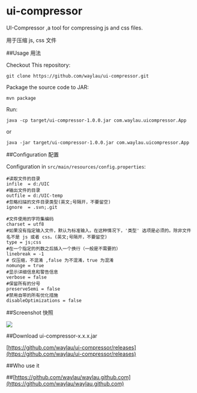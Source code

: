 ui-compressor
=============

UI-Compressor ,a tool for compressing js and css files.

用于压缩 js, css 文件

##Usage 用法

Checkout This repository:

	git clone https://github.com/waylau/ui-compressor.git

Package the source code to JAR:

	mvn package

Run:

	java -cp target/ui-compressor-1.0.0.jar com.waylau.uicompressor.App

or 

	java -jar target/ui-compressor-1.0.0.jar com.waylau.uicompressor.App

##Configuration 配置

 Configuration in `src/main/resources/config.properties`:

	#读取文件的目录
	infile  = d:/UIC      
	#输出文件的目录
	outfile = d:/UIC-temp    
	#忽略扫描的文件目录类型(英文;号隔开，不要留空)
	ignore  = .svn;.git
	
	#文件使用的字符集编码
	charset = utf8
	#如果没有指定输入文件，默认为标准输入。在这种情况下，'类型' 选项是必须的。除非文件名不是 js 或者 css。(英文;号隔开，不要留空)
	type = js;css
	#在一个指定的列数之后插入一个换行（一般是不需要的）
	linebreak = -1
	# 仅压缩，不混淆 ,false 为不混淆，true 为混淆
	nomunge = true
	#显示详细信息和警告信息
	verbose = false
	#保留所有的分号
	preserveSemi = false
	#禁用自带的所有优化措施
	disableOptimizations = false

##Screenshot 快照

![](http://99btgc01.info/uploads/2014/12/compress.jpg)

##Download ui-compressor-x.x.x.jar

[https://github.com/waylau/ui-compressor/releases](https://github.com/waylau/ui-compressor/releases)

##Who use it

##[https://github.com/waylau/waylau.github.com](https://github.com/waylau/waylau.github.com)



